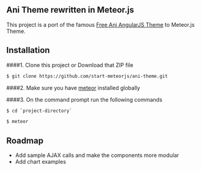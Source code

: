 ## Ani Theme rewritten in Meteor.js

This project is a port of the famous [Free Ani AngularJS Theme](http://startangular.com/product/ani-theme/) to Meteor.js Theme.

## Installation
####1. Clone this project or Download that ZIP file

```sh
$ git clone https://github.com/start-meteorjs/ani-theme.git
```

####2.  Make sure you have [meteor](https://www.meteor.com/) installed globally


####3. On the command prompt run the following commands

```sh
$ cd `project-directory`
```
```sh
$ meteor 
```

## Roadmap

- Add sample AJAX calls and make the components more modular
- Add chart examples
